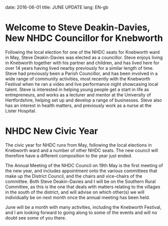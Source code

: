 date: 2016-06-01
title: JUNE UPDATE
lang: EN-gb








# Welcome to Steve Deakin-Davies, New NHDC Councillor for Knebworth


Following the local election for one of the NHDC seats for Knebworth
ward in May, Steve Deakin-Davies was elected as a councillor. Steve
enjoys living in Knebworth together with his partner and children, and
has lived here for over 14 years having lived nearby previously for a
similar length of time. Steve had previously been a Parish Councillor,
and has been involved in a wide range of community activities, most
recently with the Knebworth Festival when he ran a video and live
performance night showcasing local talent. Steve is interested in
helping young people get a start in life as entrepreneurs, and works as
a lecturer and mentor at the University of Hertfordshire, helping set up
and develop a range of businesses. Steve also has an interest in health
matters, and previously work as a nurse at the Lister Hospital.


# NHDC New Civic Year


The civic year for NHDC runs from May, following the local elections in
Knebworth ward and a number of other NHDC seats. The new council will
therefore have a different composition to the year just ended.


The Annual Meeting of the NHDC Council on 19th May is the first meeting
of the new year, and includes appointment onto the various committees
that make up the District Council, and the chairs and vice-chairs of the
committee. Both Steve Deakin-Davies and I will be on the Southern Rural
Committee, as this is the one that deals with matters relating to the
villages in the south of the district, and will advise on which other(s)
we will individually be on next month once the annual meeting has been
held.


June will be a month with many activities, including the Knebworth
Festival, and I am looking forward to going along to some of the events
and will no doubt see some of you there.

